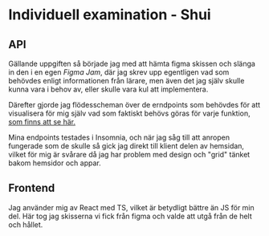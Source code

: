 # Individuell examination - Shui

## API

Gällande uppgiften så började jag med att hämta figma skissen och slänga in den i en egen *Figma Jam*, där jag skrev upp egentligen vad som behövdes enligt informationen från lärare, men även det jag själv skulle kunna vara i behov av, eller skulle vara kul att implementera.

Därefter gjorde jag flödesscheman över de erndpoints som behövdes för att visualisera för mig själv vad som faktiskt behövs göras för varje funktion, [som finns att se här.](./flow-schemas.md)

Mina endpoints testades i Insomnia, och när jag såg till att anropen fungerade som de skulle så gick jag direkt till klient delen av hemsidan, vilket för mig är svårare då jag har problem med design och "grid" tänket bakom hemsidor och appar.

## Frontend

Jag använder mig av React med TS, vilket är betydligt bättre än JS för min del. Här tog jag skisserna vi fick från figma och valde att utgå från de helt och hållet.
